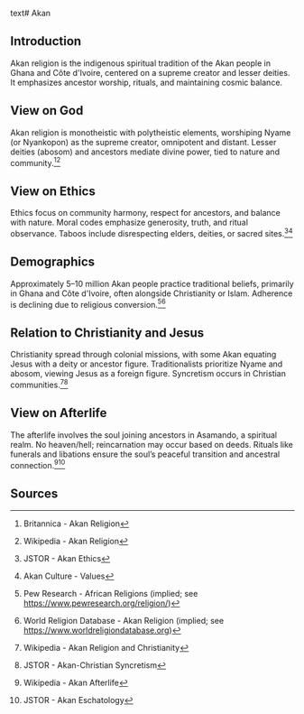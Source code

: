 text# Akan
## Introduction
Akan religion is the indigenous spiritual tradition of the Akan people in Ghana and Côte d'Ivoire, centered on a supreme creator and lesser deities. It emphasizes ancestor worship, rituals, and maintaining cosmic balance.
## View on God
Akan religion is monotheistic with polytheistic elements, worshiping Nyame (or Nyankopon) as the supreme creator, omnipotent and distant. Lesser deities (abosom) and ancestors mediate divine power, tied to nature and community.[^11][^12]
## View on Ethics
Ethics focus on community harmony, respect for ancestors, and balance with nature. Moral codes emphasize generosity, truth, and ritual observance. Taboos include disrespecting elders, deities, or sacred sites.[^13][^14]
## Demographics
Approximately 5–10 million Akan people practice traditional beliefs, primarily in Ghana and Côte d'Ivoire, often alongside Christianity or Islam. Adherence is declining due to religious conversion.[^15][^16]
## Relation to Christianity and Jesus
Christianity spread through colonial missions, with some Akan equating Jesus with a deity or ancestor figure. Traditionalists prioritize Nyame and abosom, viewing Jesus as a foreign figure. Syncretism occurs in Christian communities.[^17][^18]
## View on Afterlife
The afterlife involves the soul joining ancestors in Asamando, a spiritual realm. No heaven/hell; reincarnation may occur based on deeds. Rituals like funerals and libations ensure the soul’s peaceful transition and ancestral connection.[^19][^20]
## Sources
[^11]: Britannica - Akan Religion[](https://www.britannica.com/topic/Akan-religion)
[^12]: Wikipedia - Akan Religion[](https://en.wikipedia.org/wiki/Akan_religion)
[^13]: JSTOR - Akan Ethics[](https://www.jstor.org/stable/3260637)
[^14]: Akan Culture - Values[](https://www.akanculture.org/values)
[^15]: Pew Research - African Religions (implied; see https://www.pewresearch.org/religion/)
[^16]: World Religion Database - Akan Religion (implied; see https://www.worldreligiondatabase.org)
[^17]: Wikipedia - Akan Religion and Christianity[](https://en.wikipedia.org/wiki/Akan_religion#Christianity)
[^18]: JSTOR - Akan-Christian Syncretism[](https://www.jstor.org/stable/3260638)
[^19]: Wikipedia - Akan Afterlife[](https://en.wikipedia.org/wiki/Akan_religion#Afterlife)
[^20]: JSTOR - Akan Eschatology[](https://www.jstor.org/stable/3260639)
